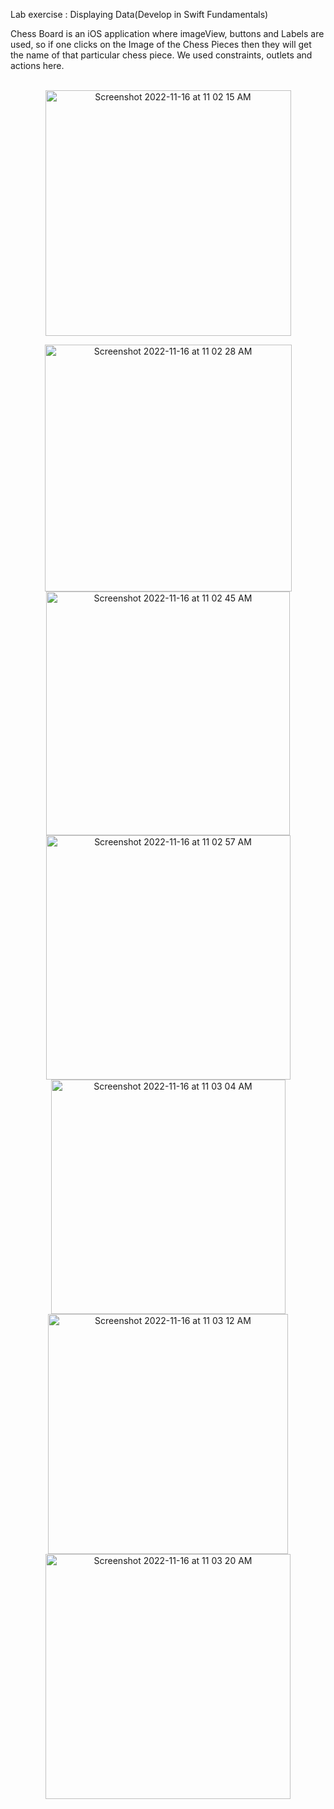 Lab exercise : Displaying Data(Develop in Swift Fundamentals)

Chess Board is an iOS application where imageView, buttons and Labels are used, so if one clicks on the Image of the Chess Pieces then they will get the name of that particular chess piece. We used constraints, outlets and actions here.
<br />
<br />
<p align="center">
<img width="393" alt="Screenshot 2022-11-16 at 11 02 15 AM" src="https://user-images.githubusercontent.com/90863360/202092390-7bfa3a44-e369-4be3-b85b-78997b58c47d.png">
</p>

<p align = "center">
<img width="395" alt="Screenshot 2022-11-16 at 11 02 28 AM" src="https://user-images.githubusercontent.com/90863360/202092547-bd37b77d-71ff-4044-a127-bc7639567638.png">
<img width="390" alt="Screenshot 2022-11-16 at 11 02 45 AM" src="https://user-images.githubusercontent.com/90863360/202092563-9916e95b-8ae7-412c-b912-3eec5c131786.png">
<img width="391" alt="Screenshot 2022-11-16 at 11 02 57 AM" src="https://user-images.githubusercontent.com/90863360/202092584-614831af-7e6b-4ce3-be0f-6e27ba8c531b.png">
<img width="375" alt="Screenshot 2022-11-16 at 11 03 04 AM" src="https://user-images.githubusercontent.com/90863360/202092589-d74d5b0b-4784-48fe-ad4b-5fd520f3ef27.png">
<img width="384" alt="Screenshot 2022-11-16 at 11 03 12 AM" src="https://user-images.githubusercontent.com/90863360/202092600-9571a8b2-859d-4735-bbd5-b5055bcde0cc.png">
<img width="392" alt="Screenshot 2022-11-16 at 11 03 20 AM" src="https://user-images.githubusercontent.com/90863360/202092603-628790a7-6092-495f-bdd2-d0cbb87db1f3.png">
</p>
